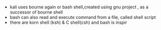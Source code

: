 - kali uses bourne again or bash shell,created using gnu project , as a successor of bourne shell
- bash can also read and execute command from a file, called shell script
- there are korn shell (ksh) & C shell(csh) and bash is inspir